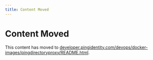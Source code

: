 ```yaml
---
title: Content Moved
---
```

# Content Moved

This content has moved to [developer.pingidentity.com/devops/docker-images/pingdirectoryproxy/README.html](https://developer.pingidentity.com/devops/docker-images/pingdirectoryproxy/README.html).

